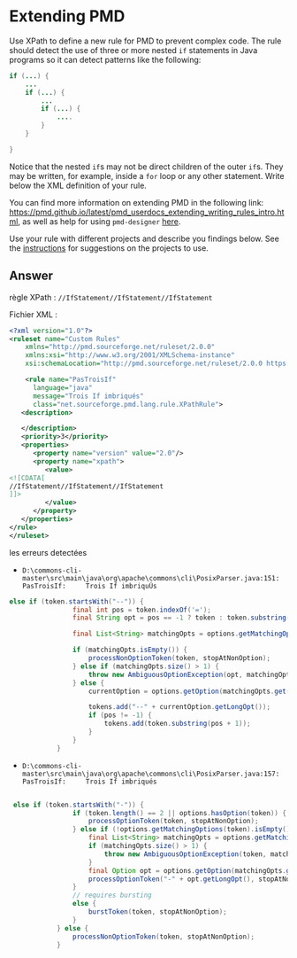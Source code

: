 # Extending PMD

Use XPath to define a new rule for PMD to prevent complex code. The rule should detect the use of three or more nested `if` statements in Java programs so it can detect patterns like the following:

```Java
if (...) {
    ...
    if (...) {
        ...
        if (...) {
            ....
        }
    }

}
```
Notice that the nested `if`s may not be direct children of the outer `if`s. They may be written, for example, inside a `for` loop or any other statement.
Write below the XML definition of your rule.

You can find more information on extending PMD in the following link: https://pmd.github.io/latest/pmd_userdocs_extending_writing_rules_intro.html, as well as help for using `pmd-designer` [here](https://github.com/selabs-ur1/VV-TP2/blob/master/exercises/designer-help.md).

Use your rule with different projects and describe you findings below. See the [instructions](../sujet.md) for suggestions on the projects to use.

## Answer

règle XPath : `//IfStatement//IfStatement//IfStatement`

Fichier XML :  
```XML
<?xml version="1.0"?>
<ruleset name="Custom Rules"
    xmlns="http://pmd.sourceforge.net/ruleset/2.0.0"
    xmlns:xsi="http://www.w3.org/2001/XMLSchema-instance"
    xsi:schemaLocation="http://pmd.sourceforge.net/ruleset/2.0.0 https://pmd.sourceforge.io/ruleset_2_0_0.xsd">

    <rule name="PasTroisIf"
      language="java"
      message="Trois If imbriqués"
      class="net.sourceforge.pmd.lang.rule.XPathRule">
   <description>

   </description>
   <priority>3</priority>
   <properties>
      <property name="version" value="2.0"/>
      <property name="xpath">
         <value>
<![CDATA[
//IfStatement//IfStatement//IfStatement
]]>
         </value>
      </property>
   </properties>
</rule>
</ruleset>
```

les erreurs detectées   
 - `D:\commons-cli-master\src\main\java\org\apache\commons\cli\PosixParser.java:151:        PasTroisIf:     Trois If imbriquÚs`  
```JAVA
else if (token.startsWith("--")) {
                final int pos = token.indexOf('=');
                final String opt = pos == -1 ? token : token.substring(0, pos); // --foo

                final List<String> matchingOpts = options.getMatchingOptions(opt);

                if (matchingOpts.isEmpty()) {
                    processNonOptionToken(token, stopAtNonOption);
                } else if (matchingOpts.size() > 1) {
                    throw new AmbiguousOptionException(opt, matchingOpts);
                } else {
                    currentOption = options.getOption(matchingOpts.get(0));

                    tokens.add("--" + currentOption.getLongOpt());
                    if (pos != -1) {
                        tokens.add(token.substring(pos + 1));
                    }
                }
            }

```

 - `D:\commons-cli-master\src\main\java\org\apache\commons\cli\PosixParser.java:157:        PasTroisIf:     Trois If imbriqués`  
```JAVA

 else if (token.startsWith("-")) {
                if (token.length() == 2 || options.hasOption(token)) {
                    processOptionToken(token, stopAtNonOption);
                } else if (!options.getMatchingOptions(token).isEmpty()) {
                    final List<String> matchingOpts = options.getMatchingOptions(token);
                    if (matchingOpts.size() > 1) {
                        throw new AmbiguousOptionException(token, matchingOpts);
                    }
                    final Option opt = options.getOption(matchingOpts.get(0));
                    processOptionToken("-" + opt.getLongOpt(), stopAtNonOption);
                }
                // requires bursting
                else {
                    burstToken(token, stopAtNonOption);
                }
            } else {
                processNonOptionToken(token, stopAtNonOption);
            }


```
